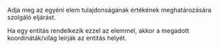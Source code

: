Adja meg az egyéni elem tulajdonságának értékének meghatározására szolgáló eljárást.

Ha egy entitás rendelkezik ezzel az elemmel, akkor a megadott koordináták/világ leírják az entitás helyét.
